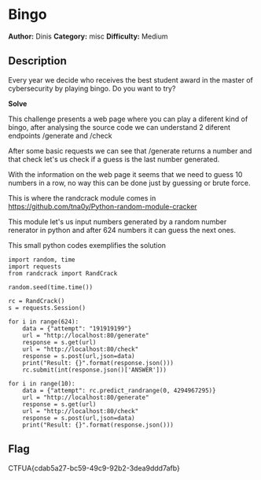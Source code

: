 # Bingo

**Author:** Dinis
**Category:** misc
**Difficulty:** Medium

## Description

Every year we decide who receives the best student award in the master of cybersecurity by playing bingo. Do you want to try?

**Solve**

This challenge presents a web page where you can play a diferent kind of bingo, after analysing the source code
we can understand 2 diferent endpoints /generate and /check

After some basic requests we can see that /generate returns a number and that check let's us check if a guess is the last number generated.

With the information on the web page it seems that we need to guess 10 numbers in a row, no way this can be done just by guessing or brute force.

This is where the randcrack module comes in https://github.com/tna0y/Python-random-module-cracker

This module let's us input numbers generated by a random number renerator in python and after 624 numbers it can guess the next ones.

This small python codes exemplifies the solution

```
import random, time
import requests
from randcrack import RandCrack

random.seed(time.time())

rc = RandCrack()
s = requests.Session()

for i in range(624):
    data = {"attempt": "191919199"}
    url = "http://localhost:80/generate"
    response = s.get(url)
    url = "http://localhost:80/check"
    response = s.post(url,json=data)
    print("Result: {}".format(response.json()))
    rc.submit(int(response.json()['ANSWER']))

for i in range(10):
    data = {"attempt": rc.predict_randrange(0, 4294967295)}
    url = "http://localhost:80/generate"
    response = s.get(url)
    url = "http://localhost:80/check"
    response = s.post(url,json=data)
    print("Result: {}".format(response.json()))
```


## Flag

CTFUA{cdab5a27-bc59-49c9-92b2-3dea9ddd7afb}
